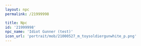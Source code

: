 ```yaml
---
layout: npc
permalink: /21999998

title: Npc
id: '21999998'
npc_name: 'Idiot Gunner (test)'
icon_url: 'portrait/mob/21000527_m_toysoldiergunwhite_p.png'
---
```

